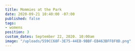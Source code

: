 ```yaml
---
title: Mommies at the Park
date: 2020-09-21 10:40:00 -07:00
published: false
tags:
- womens
position: 3
custom_dates: September 22, 2020. 10:00am
image: "/uploads/559CC68F-3E75-44EB-9BBF-EB463BFF8F0D.png"
---
```


